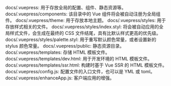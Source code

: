 <!--
 * @Author: tangdaoyong
 * @Date: 2021-04-20 16:59:04
 * @LastEditors: tangdaoyong
 * @LastEditTime: 2021-04-20 17:06:35
 * @Description: file content
-->
docs/.vuepress: 用于存放全局的配置、组件、静态资源等。
docs/.vuepress/components: 该目录中的 Vue 组件将会被自动注册为全局组件。
docs/.vuepress/theme: 用于存放本地主题。
docs/.vuepress/styles: 用于存放样式相关的文件。
docs/.vuepress/styles/index.styl: 将会被自动应用的全局样式文件，会生成在最终的 CSS 文件结尾，具有比默认样式更高的优先级。
docs/.vuepress/styles/palette.styl: 用于重写默认颜色常量，或者设置新的 stylus 颜色常量。
docs/.vuepress/public: 静态资源目录。
docs/.vuepress/templates: 存储 HTML 模板文件。
docs/.vuepress/templates/dev.html: 用于开发环境的 HTML 模板文件。
docs/.vuepress/templates/ssr.html: 构建时基于 Vue SSR 的 HTML 模板文件。
docs/.vuepress/config.js: 配置文件的入口文件，也可以是 YML 或 toml。
docs/.vuepress/enhanceApp.js: 客户端应用的增强。